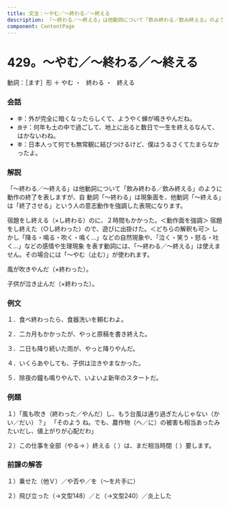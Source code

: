 ```yaml
---
title: 文法：～やむ／～終わる／～終える
description: 「～終わる／～終える」は他動詞について「飲み終わる／飲み終える」のように動作の終了を表しますが、自 動詞「～終わる」は現象面を、他動詞「～終える」は「終了させる」という人の意志動作を強調した表現になります。
component: ContentPage
---
```



# 429。～やむ／～終わる／～終える
動詞：［ます］形 ＋ やむ ・
  終わる ・
  終える  
### 会話
- `李`：外が完全に暗くなったらしくて、ようやく蝉が鳴きやんだね。
- `良子`：何年も土の中で過ごして、地上に出ると数日で一生を終えるなんて、はかないわね。
- `李`：日本人って何でも無常観に結びつけるけど、僕はうるさくてたまらなかったよ。
### 解説
「～終わる／～終える」は他動詞について「飲み終わる／飲み終える」のように動作の終了を表しますが、自 動詞「～終わる」は現象面を、他動詞「～終える」は「終了させる」という人の意志動作を強調した表現になります。

宿題をし終える（×し終わる）のに、２時間もかかった。＜動作面を強調＞ 宿題をし終えた（○し終わった）ので、遊びに出掛けた。＜どちらの解釈も可＞
しかし「降る・鳴る・吹く・鳴く…」などの自然現象や、「泣く・笑う・怒る・吐く…」などの感情や生理現象 を表す動詞には、「～終わる／～終える」は使えません。その場合には「～やむ（止む）」が使われます。

風が吹きやんだ（×終わった）。

子供が泣き止んだ（×終わった）。
### 例文
１．食べ終わったら、食器洗いを頼むわよ。

２．二カ月もかかったが、やっと原稿を書き終えた。

３．二日も降り続いた雨が、やっと降りやんだ。

４．いくらあやしても、子供は泣きやまなかった。

５．除夜の鐘も鳴りやんで、いよいよ新年のスタートだ。
### 例題
１）「風も吹き（終わった／やんだ）し、もう台風は通り過ぎたんじゃない（かい／だい）？」 「そのよう ね。でも、農作物（へ／に）の被害も相当あったみたいだし、値上がりが心配だわ」

２）この仕事を全部（やる→ ）終える（ ）は、まだ相当時間（ ）要します。
### 前課の解答
１）乗せた（他Ｖ）／や否や／を（～を片手に）

２）飛び立った（→文型148）／と（→文型240）／炎上した
